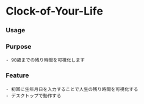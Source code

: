 # Clock-of-Your-Life

### Usage


### Purpose
    - 90歳までの残り時間を可視化します

### Feature
    - 初回に生年月日を入力することで人生の残り時間を可視化する
    - デスクトップで動作する
